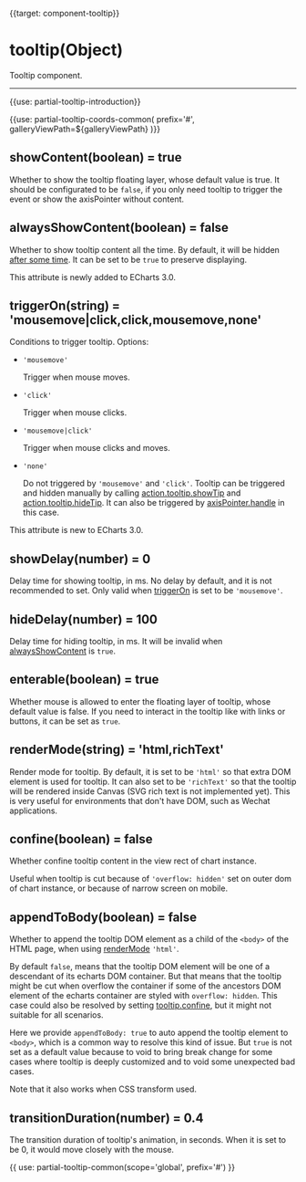 
{{target: component-tooltip}}

# tooltip(Object)

Tooltip component.

---

{{use: partial-tooltip-introduction}}

{{use: partial-tooltip-coords-common(
    prefix='#',
    galleryViewPath=${galleryViewPath}
)}}

## showContent(boolean) = true

Whether to show the tooltip floating layer, whose default value is true. It should be configurated to be `false`, if you only need tooltip to trigger the event or show the axisPointer without content.

## alwaysShowContent(boolean) = false

Whether to show tooltip content all the time. By default, it will be hidden [after some time](~tooltip.hideDelay). It can be set to be `true` to preserve displaying.

This attribute is newly added to ECharts 3.0.

## triggerOn(string) = 'mousemove|click,click,mousemove,none'

Conditions to trigger tooltip. Options:

+ `'mousemove'`

    Trigger when mouse moves.

+ `'click'`

    Trigger when mouse clicks.

+ `'mousemove|click'`

    Trigger when mouse clicks and moves.

+ `'none'`

    Do not triggered by `'mousemove'` and `'click'`. Tooltip can be triggered and hidden manually by calling [action.tooltip.showTip](api.html#action.tooltip.showTip) and [action.tooltip.hideTip](api.html#action.tooltip.hideTip). It can also be triggered by [axisPointer.handle](~xAxis.axisPointer.handle) in this case.

This attribute is new to ECharts 3.0.

## showDelay(number) = 0

Delay time for showing tooltip, in ms. No delay by default, and it is not recommended to set. Only valid when [triggerOn](~tooltip.triggerOn) is set to be `'mousemove'`.

## hideDelay(number) = 100

Delay time for hiding tooltip, in ms. It will be invalid when [alwaysShowContent](~tooltip.alwaysShowContent) is `true`.

## enterable(boolean) = true

Whether mouse is allowed to enter the floating layer of tooltip, whose default value is false. If you need to interact in the tooltip like with links or buttons, it can be set as `true`.

## renderMode(string) = 'html,richText'

Render mode for tooltip. By default, it is set to be `'html'` so that extra DOM element is used for tooltip. It can also set to be `'richText'` so that the tooltip will be rendered inside Canvas (SVG rich text is not implemented yet). This is very useful for environments that don't have DOM, such as Wechat applications.

## confine(boolean) = false

Whether confine tooltip content in the view rect of chart instance.

Useful when tooltip is cut because of `'overflow: hidden'` set on outer dom of chart instance, or because of narrow screen on mobile.

## appendToBody(boolean) = false

Whether to append the tooltip DOM element as a child of the `<body>` of the HTML page, when using [renderMode](~tooltip.renderMode) `'html'`.

By default `false`, means that the tooltip DOM element will be one of a descendant of its echarts DOM container. But that means that the tooltip might be cut when overflow the container if some of the ancestors DOM element of the echarts container are styled with `overflow: hidden`. This case could also be resolved by setting [tooltip.confine](~tooltip.confine), but it might not suitable for all scenarios.

Here we provide `appendToBody: true` to auto append the tooltip element to `<body>`, which is a common way to resolve this kind of issue. But `true` is not set as a default value because to void to bring break change for some cases where tooltip is deeply customized and to void some unexpected bad cases.

Note that it also works when CSS transform used.


## transitionDuration(number) = 0.4

The transition duration of tooltip's animation, in seconds. When it is set to be 0, it would move closely with the mouse.

{{ use: partial-tooltip-common(scope='global', prefix='#') }}

